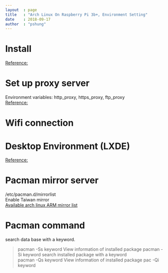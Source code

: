 ```yaml
---
layout  : page
title   : "Arch Linux On Raspberry Pi 3b+, Environment Setting"
date    : 2018-09-17
author  : "pshung"
---
```


# Install
[Reference:](https://archlinuxarm.org/platforms/armv8/broadcom/raspberry-pi-3)

# Set up proxy server
Environment variables: http_proxy, https_proxy, ftp_proxy  
[Reference:](https://wiki.archlinux.org/index.php/proxy_settings)

# Wifi connection


# Desktop Environment (LXDE)
[Reference:](https://wiki.archlinux.org/index.php/LXDE)

# Pacman mirror server
/etc/pacman.d/mirrorlist  
Enable Taiwan mirror  
[Available arch linux ARM mirror list](https://archlinuxarm.org/about/mirrors)  


# Pacman command
search data base with a keyword.  
> pacman -Ss keyword
View information of installed package
> pacman -Si keyword
search installed package with a keyword  
> pacman -Qs keyword
View information of installed package
> pac -Qi keyword
